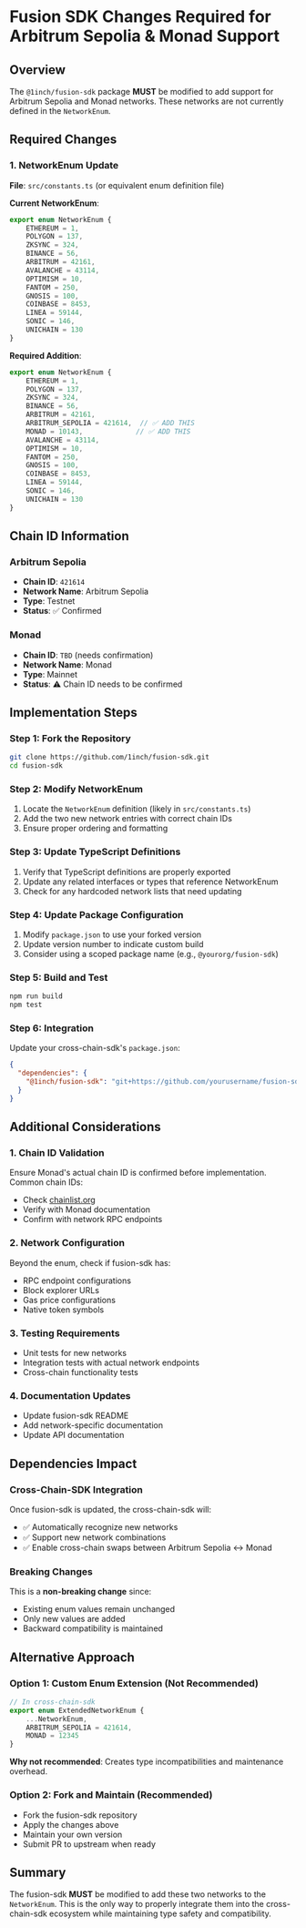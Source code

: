 # Fusion SDK Changes Required for Arbitrum Sepolia & Monad Support

## Overview
The `@1inch/fusion-sdk` package **MUST** be modified to add support for Arbitrum Sepolia and Monad networks. These networks are not currently defined in the `NetworkEnum`.

## Required Changes

### 1. NetworkEnum Update
**File**: `src/constants.ts` (or equivalent enum definition file)

**Current NetworkEnum**:
```typescript
export enum NetworkEnum {
    ETHEREUM = 1,
    POLYGON = 137,
    ZKSYNC = 324,
    BINANCE = 56,
    ARBITRUM = 42161,
    AVALANCHE = 43114,
    OPTIMISM = 10,
    FANTOM = 250,
    GNOSIS = 100,
    COINBASE = 8453,
    LINEA = 59144,
    SONIC = 146,
    UNICHAIN = 130
}
```

**Required Addition**:
```typescript
export enum NetworkEnum {
    ETHEREUM = 1,
    POLYGON = 137,
    ZKSYNC = 324,
    BINANCE = 56,
    ARBITRUM = 42161,
    ARBITRUM_SEPOLIA = 421614,  // ✅ ADD THIS
    MONAD = 10143,             // ✅ ADD THIS 
    AVALANCHE = 43114,
    OPTIMISM = 10,
    FANTOM = 250,
    GNOSIS = 100,
    COINBASE = 8453,
    LINEA = 59144,
    SONIC = 146,
    UNICHAIN = 130
}
```

## Chain ID Information

### Arbitrum Sepolia
- **Chain ID**: `421614`
- **Network Name**: Arbitrum Sepolia
- **Type**: Testnet
- **Status**: ✅ Confirmed

### Monad
- **Chain ID**: `TBD` (needs confirmation)
- **Network Name**: Monad
- **Type**: Mainnet
- **Status**: ⚠️ Chain ID needs to be confirmed

## Implementation Steps

### Step 1: Fork the Repository
```bash
git clone https://github.com/1inch/fusion-sdk.git
cd fusion-sdk
```

### Step 2: Modify NetworkEnum
1. Locate the `NetworkEnum` definition (likely in `src/constants.ts`)
2. Add the two new network entries with correct chain IDs
3. Ensure proper ordering and formatting

### Step 3: Update TypeScript Definitions
1. Verify that TypeScript definitions are properly exported
2. Update any related interfaces or types that reference NetworkEnum
3. Check for any hardcoded network lists that need updating

### Step 4: Update Package Configuration
1. Modify `package.json` to use your forked version
2. Update version number to indicate custom build
3. Consider using a scoped package name (e.g., `@yourorg/fusion-sdk`)

### Step 5: Build and Test
```bash
npm run build
npm test
```

### Step 6: Integration
Update your cross-chain-sdk's `package.json`:
```json
{
  "dependencies": {
    "@1inch/fusion-sdk": "git+https://github.com/yourusername/fusion-sdk.git#your-branch"
  }
}
```

## Additional Considerations

### 1. Chain ID Validation
Ensure Monad's actual chain ID is confirmed before implementation. Common chain IDs:
- Check [chainlist.org](https://chainlist.org)
- Verify with Monad documentation
- Confirm with network RPC endpoints

### 2. Network Configuration
Beyond the enum, check if fusion-sdk has:
- RPC endpoint configurations
- Block explorer URLs
- Gas price configurations
- Native token symbols

### 3. Testing Requirements
- Unit tests for new networks
- Integration tests with actual network endpoints
- Cross-chain functionality tests

### 4. Documentation Updates
- Update fusion-sdk README
- Add network-specific documentation
- Update API documentation

## Dependencies Impact

### Cross-Chain-SDK Integration
Once fusion-sdk is updated, the cross-chain-sdk will:
- ✅ Automatically recognize new networks
- ✅ Support new network combinations
- ✅ Enable cross-chain swaps between Arbitrum Sepolia ↔ Monad

### Breaking Changes
This is a **non-breaking change** since:
- Existing enum values remain unchanged
- Only new values are added
- Backward compatibility is maintained

## Alternative Approach

### Option 1: Custom Enum Extension (Not Recommended)
```typescript
// In cross-chain-sdk
export enum ExtendedNetworkEnum {
    ...NetworkEnum,
    ARBITRUM_SEPOLIA = 421614,
    MONAD = 12345
}
```
**Why not recommended**: Creates type incompatibilities and maintenance overhead.

### Option 2: Fork and Maintain (Recommended)
- Fork the fusion-sdk repository
- Apply the changes above
- Maintain your own version
- Submit PR to upstream when ready

## Summary
The fusion-sdk **MUST** be modified to add these two networks to the `NetworkEnum`. This is the only way to properly integrate them into the cross-chain-sdk ecosystem while maintaining type safety and compatibility.
